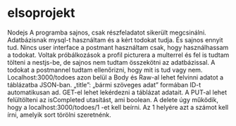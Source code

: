 # elsoprojekt
Nodejs
A programba sajnos, csak részfeladatot sikerült megcsinálni. Adatbázisnak mysql-t használtam és a kért todokat tudja. És sajnos ennyit tud. Nincs user interface a postmant használtam csak, hogy használhassam a todokat. Voltak próbálkozások a profil picturera a multerrel és fel is tudtam tölteni a nestjs-be, de sajnos nem tudtam összekötni az adatbázissal. A todokat a postmannel tudtam ellenőrizni, hogy mit is tud vagy nem. Localhost:3000/todoes azon belül a Body és Raw-al lehet felvinni adatot a táblázatba JSON-ban. „title”: „bármi szöveges adat” formában ID-t automatikusan ad. GET-el lehet lekérdezni a táblázat adatait. A PUT-al lehet felültölteni az isCompleted utasítást, ami boolean. A delete úgy működik, hogy a localhost:3000/todoes/1 -et kell beírni. Az 1 helyére azt a számot kell írni, amelyik sort törölni szeretnénk.

